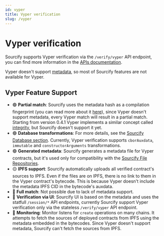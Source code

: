 ```yaml
---
id: vyper
title: Vyper verification
slug: /vyper
---
```


# Vyper verification

Sourcify supports Vyper verification via the `/verify/vyper` API endpoint, you can find more information in the [APIs documentation](/docs/api/).

Vyper doesn't support [metadata](/docs/metadata/), so most of Sourcify features are not available for Vyper.

## Vyper Feature Support

- 🟢 **Partial match**: Sourcify uses the metadata hash as a compilation fingerprint (you can read more about it [here](/docs/exact-match-vs-match)), since Vyper doesn't support metadata, every Vyper match will result in a partial match. Starting from version 0.4.1 Vyper implements a similar concept called [integrity](https://docs.vyperlang.org/en/stable/compiling-a-contract.html#integrity-hash), but Sourcify doesn't support it yet.
- 🟢 **Database transformations**: For more details, see the [Sourcify Database section](/docs/repository/sourcify-database/). Currently, Vyper verification supports `cborAuxdata`, `immutable` and `constructorArguments` transformations.
- 🟢 **Generated metadata**: Sourcify generates a metadata file for Vyper contracts, but it's used only for compatibility with the [Sourcify File Repositories](/docs/repository/file-repositories/).
- 🟡 **IPFS support**: Sourcify automatically uploads all verified contract's sources to IPFS. Even if the files are on IPFS, there is no link to them in the Vyper contract's bytecode. This is because Vyper doesn't include the metadata IPFS CID in the bytecode's auxdata.
- 🔴 **Full match**: Not possible due to lack of metadata support.
- 🔴 **Verification via UI**: Sourcify UI is based on the metadata and uses the statfull `/session/*` API endpoints, currently Sourcify support Vyper verification only via the stateless `/verify/vyper` API endpoint.
- 🔴 **Monitoring**: Monitor listens for `create` operations on many chains. It attempts to fetch the sources of deployed contracts from IPFS using the metadata embedded in the bytecodes. Since Vyper doesn't support metadata, Sourcify can't fetch the sources from IPFS.
